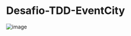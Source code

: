 # Desafio-TDD-EventCity

![image](https://github.com/JonasRF/Desafio-TDD-EventCity/assets/77034798/dacdb79d-a5ca-46b3-ac1e-7f099c8fa7f8)

